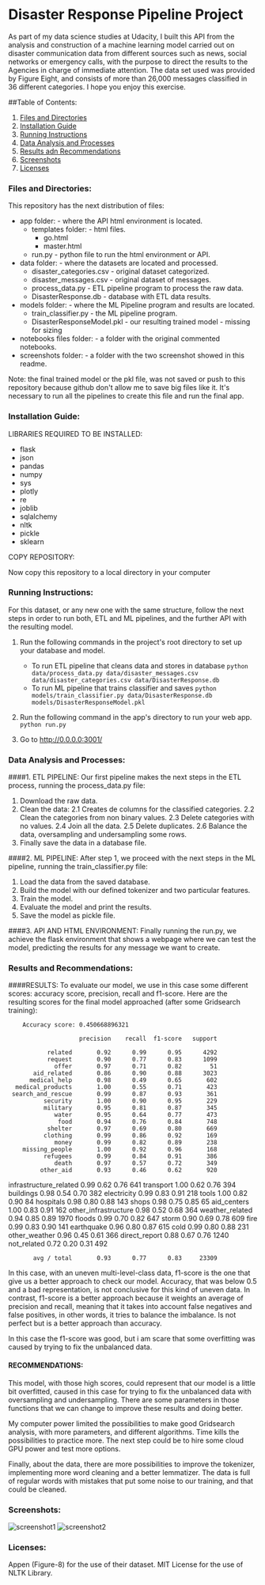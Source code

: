 # Disaster Response Pipeline Project

As part of my data science studies at Udacity, I built this API from the analysis and construction of a machine learning model carried out on disaster communication data from different sources such as news, social networks or emergency calls, with the purpose to direct the results to the Agencies in charge of immediate attention.
The data set used was provided by Figure Eight, and consists of more than 26,000 messages classified in 36 different categories.
I hope you enjoy this exercise.

##Table of Contents:

1. [Files and Directories](#files)
2. [Installation Guide](#installation)
3. [Running Instructions](#instructions)
4. [Data Analysis and Processes](#data)
5. [Results adn Recommendations](#results)
6. [Screenshots](#screenshots)
7. [Licenses](#licenses)


### Files and Directories: <a name="files"></a>

This repository has the next distribution of files:
* app folder: - where the API html environment is located.
  * templates folder: - html files.
    * go.html
    * master.html
  * run.py - python file to run the html environment or API.
* data folder: - where the datasets are located and processed.
  * disaster_categories.csv - original dataset categorized.
  * disaster_messages.csv - original dataset of messages.
  * process_data.py - ETL pipeline program to process the raw data.
  * DisasterResponse.db - database with ETL data results.
* models folder: - where the ML Pipeline program and results are located.
  * train_classifier.py - the ML pipeline program.
  * DisasterResponseModel.pkl - our resulting trained model - missing for sizing
* notebooks files folder: - a folder with the original commented notebooks.
* screenshots folder: - a folder with the two screenshot showed in this readme.

Note: the final trained model or the pkl file, was not saved or push to this
repository because github don't allow me to save big files like it. It's
necessary to run all the pipelines to create this file and run the final app.


### Installation Guide: <a name="installation"></a>

LIBRARIES REQUIRED TO BE INSTALLED:

* flask
* json
* pandas
* numpy
* sys
* plotly
* re
* joblib
* sqlalchemy
* nltk
* pickle
* sklearn

COPY REPOSITORY:

Now copy this repository to a local directory in your computer


### Running Instructions: <a name="instructions"></a>

For this dataset, or any new one with the same structure, follow the next steps in order to run both, ETL and ML pipelines, and the further API with the resulting model.

1. Run the following commands in the project's root directory to set up your database and model.

    - To run ETL pipeline that cleans data and stores in database
        `python data/process_data.py data/disaster_messages.csv data/disaster_categories.csv data/DisasterResponse.db`
    - To run ML pipeline that trains classifier and saves
        `python models/train_classifier.py data/DisasterResponse.db models/DisasterResponseModel.pkl`

2. Run the following command in the app's directory to run your web app.
    `python run.py`

3. Go to http://0.0.0.0:3001/


### Data Analysis and Processes: <a name="data"></a>

####1. ETL PIPELINE:
Our first pipeline makes the next steps in the ETL process, running the
process_data.py file:
1. Download the raw data.
2. Clean the data:
  2.1 Creates de columns for the classified categories.
  2.2 Clean the categories from non binary values.
  2.3 Delete categories with no values.
  2.4 Join all the data.
  2.5 Delete duplicates.
  2.6 Balance the data, oversampling and undersampling some rows.
3. Finally save the data in a database file.

####2. ML PIPELINE:
After step 1, we proceed with the next steps in the ML pipeline, running the
train_classifier.py file:
1. Load the data from the saved database.
2. Build the model with our defined tokenizer and two particular features.
3. Train the model.
4. Evaluate the model and print the results.
5. Save the model as pickle file.

####3. API AND HTML ENVIRONMENT:
Finally running the run.py, we achieve the flask environment that shows a
webpage where we can test the model, predicting the results for any message we
want to create.

### Results and Recommendations: <a name="results"></a>

####RESULTS:
To evaluate our model, we use in this case some different scores: accuracy score, precision, recall and f1-score.
Here are the resulting scores for the final model approached (after some
Gridsearch training):

        Accuracy score: 0.450668896321

                        precision    recall  f1-score   support

               related       0.92      0.99      0.95      4292
               request       0.90      0.77      0.83      1099
                 offer       0.97      0.71      0.82        51
           aid_related       0.86      0.90      0.88      3023
          medical_help       0.98      0.49      0.65       602
      medical_products       1.00      0.55      0.71       423
     search_and_rescue       0.99      0.87      0.93       361
              security       1.00      0.90      0.95       229
              military       0.95      0.81      0.87       345
                 water       0.95      0.64      0.77       473
                  food       0.94      0.76      0.84       748
               shelter       0.97      0.69      0.80       669
              clothing       0.99      0.86      0.92       169
                 money       0.99      0.82      0.89       238
        missing_people       1.00      0.92      0.96       168
              refugees       0.99      0.84      0.91       386
                 death       0.97      0.57      0.72       349
             other_aid       0.93      0.46      0.62       920
infrastructure_related       0.99      0.62      0.76       641
             transport       1.00      0.62      0.76       394
             buildings       0.98      0.54      0.70       382
           electricity       0.99      0.83      0.91       218
                 tools       1.00      0.82      0.90        84
             hospitals       0.98      0.80      0.88       143
                 shops       0.98      0.75      0.85        65
           aid_centers       1.00      0.83      0.91       162
  other_infrastructure       0.98      0.52      0.68       364
       weather_related       0.94      0.85      0.89      1970
                floods       0.99      0.70      0.82       647
                 storm       0.90      0.69      0.78       609
                  fire       0.99      0.83      0.90       141
            earthquake       0.96      0.80      0.87       615
                  cold       0.99      0.80      0.88       231
         other_weather       0.96      0.45      0.61       366
         direct_report       0.88      0.67      0.76      1240
           not_related       0.72      0.20      0.31       492

           avg / total       0.93      0.77      0.83     23309

In this case, with an uneven multi-level-class data, f1-score is the one that give us a better approach to check our model. Accuracy, that was below 0.5 and a bad representation, is not conclusive for this kind of uneven data. In contrast, f1-score is a better approach because it weights an average of precision and recall, meaning that it takes into account false negatives and false positives, in other words, it tries to balance the imbalance. Is not perfect but is a better approach than accuracy.

In this case the f1-score was good, but i am scare that some overfitting was caused by trying to fix the unbalanced data.

#### RECOMMENDATIONS:

This model, with those high scores, could represent that our model is a little bit overfitted, caused in this case for trying to fix the unbalanced data with oversampling and undersampling. There are some parameters in those functions that we can change to improve these results and doing better.

My computer power limited the possibilities to make good Gridsearch analysis, with more parameters, and different algorithms. Time kills the possibilities to practice more. The next step could be to hire some cloud GPU power and test more options.

Finally, about the data, there are more possibilities to improve the tokenizer, implementing more word cleaning and a better lemmatizer. The data is full of regular words with mistakes that put some noise to our training, and that could be cleaned.

### Screenshots: <a name="screenshots"></a>

![screenshot1](/screenshots/screenshot1.png)
![screenshot2](/screenshots/screenshot1.png)

### Licenses: <a name="licenses"></a>

Appen (Figure-8) for the use of their dataset.
MIT License for the use of NLTK Library.
